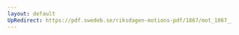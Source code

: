 ```yaml
---
layout: default
UpRedirect: https://pdf.swedeb.se/riksdagen-motions-pdf/1867/mot_1867__fk__00037/mot_1867__fk__00037_001.pdf
---
```

